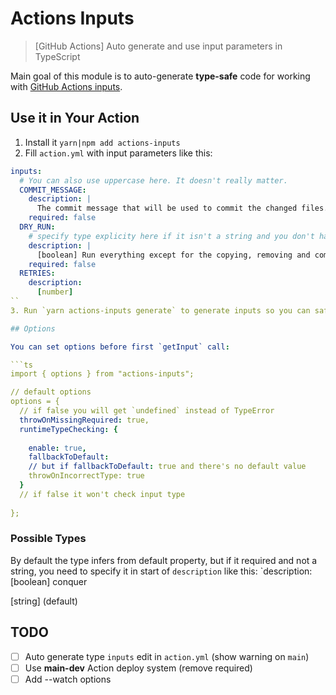 # Actions Inputs

> [GitHub Actions] Auto generate and use input parameters in TypeScript

Main goal of this module is to auto-generate **type-safe** code for working with [GitHub Actions inputs](https://docs.github.com/en/actions/creating-actions/metadata-syntax-for-github-actions#inputs).

## Use it in Your Action

1. Install it `yarn|npm add actions-inputs`
2. Fill `action.yml` with input parameters like this:
```yml
inputs:
  # You can also use uppercase here. It doesn't really matter.
  COMMIT_MESSAGE:
    description: |
      The commit message that will be used to commit the changed files. Check the README for all interpolation options.
    required: false
  DRY_RUN:
    # specify type explicity here if it isn't a string and you don't have default value
    description: |
      [boolean] Run everything except for the copying, removing and commiting functionality.
    required: false
  RETRIES:
    description:
      [number] 
``
3. Run `yarn actions-inputs generate` to generate inputs so you can safely use them in your code. You need to run this command every time after you edit `action.yml`.

## Options

You can set options before first `getInput` call:

```ts
import { options } from "actions-inputs";

// default options
options = {
  // if false you will get `undefined` instead of TypeError
  throwOnMissingRequired: true,
  runtimeTypeChecking: {
    
    enable: true,
    fallbackToDefault: 
    // but if fallbackToDefault: true and there's no default value
    throwOnIncorrectType: true
  }
  // if false it won't check input type
  
};
```

### Possible Types

By default the type infers from default property, but if it required and not a string, you need to specify it in start of `description` like this: `description: [boolean] conquer

[string] (default)

## TODO

- [ ] Auto generate type `inputs` edit in `action.yml` (show warning on `main`)
- [ ] Use **main-dev** Action deploy system (remove required)
- [ ] Add --watch options
